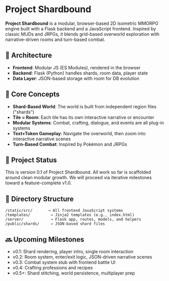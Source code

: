 # Project Shardbound

**Project Shardbound** is a modular, browser-based 2D isometric MMORPG engine built with a Flask backend and a JavaScript frontend. Inspired by classic MUDs and JRPGs, it blends grid-based overworld exploration with narrative-driven rooms and turn-based combat.

## 🔧 Architecture

- **Frontend**: Modular JS (ES Modules), rendered in the browser
- **Backend**: Flask (Python) handles shards, room data, player state
- **Data Layer**: JSON-based storage with room for DB evolution

## 🧠 Core Concepts

- **Shard-Based World**: The world is built from independent region files ("shards")
- **Tile = Room**: Each tile has its own interactive narrative or encounter
- **Modular Systems**: Combat, crafting, dialogue, and events are all plug-in systems
- **Text+Token Gameplay**: Navigate the overworld, then zoom into interactive narrative scenes
- **Turn-Based Combat**: Inspired by Pokémon and JRPGs

## 🔄 Project Status

This is version 0.1 of Project Shardbound. All work so far is scaffolded around clean modular growth. We will proceed via iterative milestones toward a feature-complete v1.0.

## 📁 Directory Structure

```
/static/src/       → All frontend JavaScript systems
/templates/         → Jinja2 templates (e.g., index.html)
/server/            → Flask app, routes, models, and helpers
/public/shards/     → JSON-based shard files
```

## 🔜 Upcoming Milestones

- v0.1: Shard rendering, player intro, single room interaction
- v0.2: Room system, enter/exit logic, JSON-driven narrative scenes
- v0.3: Combat system stub with frontend battle UI
- v0.4: Crafting professions and recipes
- v0.5+: Shard stitching, world persistence, multiplayer prep

